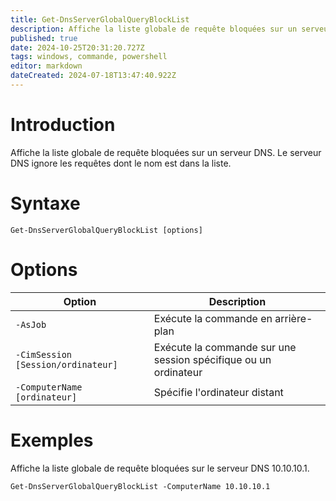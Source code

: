 ```yaml
---
title: Get-DnsServerGlobalQueryBlockList
description: Affiche la liste globale de requête bloquées sur un serveur DNS. Le serveur DNS ignore les requêtes dont le nom est dans la liste
published: true
date: 2024-10-25T20:31:20.727Z
tags: windows, commande, powershell
editor: markdown
dateCreated: 2024-07-18T13:47:40.922Z
---
```


# Introduction

Affiche la liste globale de requête bloquées sur un serveur DNS. Le serveur DNS ignore les requêtes dont le nom est dans la liste.

# Syntaxe

`Get-DnsServerGlobalQueryBlockList [options]`

# Options

| Option                             | Description                                                     |
| ---------------------------------- | --------------------------------------------------------------- |
| `-AsJob`                           | Exécute la commande en arrière-plan                             |
| `-CimSession [Session/ordinateur]` | Exécute la commande sur une session spécifique ou un ordinateur |
| `-ComputerName [ordinateur]`       | Spécifie l'ordinateur distant                                   |

# Exemples

Affiche la liste globale de requête bloquées sur le serveur DNS 10.10.10.1.

`Get-DnsServerGlobalQueryBlockList -ComputerName 10.10.10.1`
